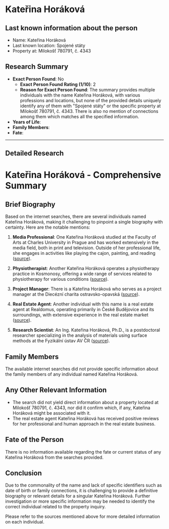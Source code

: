 # Kateřina Horáková

## Last known information about the person
- Name: Kateřina Horáková
- Last known location: Spojené státy
- Property at: Milokošť 780791, č. 4343 

## Research Summary
- **Exact Person Found**: No
  - **Exact Person Found Rating (1/10)**: 2
  - **Reason for Exact Person Found**: The summary provides multiple individuals with the name Kateřina Horáková, with various professions and locations, but none of the provided details uniquely identify any of them with "Spojené státy" or the specific property at Milokošť 780791, č. 4343. There is also no mention of connections among them which matches all the specified information.
- **Years of Life**: 
- **Family Members**: 
- **Fate**: 

---

## Detailed Research

# Kateřina Horáková - Comprehensive Summary

## Brief Biography
Based on the internet searches, there are several individuals named Kateřina Horáková, making it challenging to pinpoint a single biography with certainty. Here are the notable mentions:

1. **Media Professional**: One Kateřina Horáková studied at the Faculty of Arts at Charles University in Prague and has worked extensively in the media field, both in print and television. Outside of her professional life, she engages in activities like playing the cajon, painting, and reading ([source](https://portal.rozhlas.cz/katerina-horakova-5200893)).

2. **Physiotherapist**: Another Kateřina Horáková operates a physiotherapy practice in Kosmonosy, offering a wide range of services related to physiotherapy for various conditions ([source](https://www.fyzioterapeutka.eu/)).

3. **Project Manager**: There is a Kateřina Horáková who serves as a project manager at the Diecézní charita ostravsko-opavská ([source](https://www.dchoo.charita.cz/adresar/?p=katerina-horakova)).

4. **Real Estate Agent**: Another individual with this name is a real estate agent at Realdomus, operating primarily in České Budějovice and its surroundings, with extensive experience in the real estate market ([source](https://www.realdomus.cz/tym/katerina-horakova-12)).

5. **Research Scientist**: An Ing. Kateřina Horáková, Ph.D., is a postdoctoral researcher specializing in the analysis of materials using surface methods at the Fyzikální ústav AV ČR ([source](https://www.fzu.cz/lide/ing-katerina-horakova-phd)).

## Family Members
The available internet searches did not provide specific information about the family members of any individual named Kateřina Horáková.

## Any Other Relevant Information
- The search did not yield direct information about a property located at Milokošť 780791, č. 4343, nor did it confirm which, if any, Kateřina Horáková might be associated with it.
- The real estate agent Kateřina Horáková has received positive reviews for her professional and human approach in the real estate business.

## Fate of the Person
There is no information available regarding the fate or current status of any Kateřina Horáková from the searches provided.

## Conclusion
Due to the commonality of the name and lack of specific identifiers such as date of birth or family connections, it is challenging to provide a definitive biography or relevant details for a singular Kateřina Horáková. Further investigation or more specific information may be needed to identify the correct individual related to the property inquiry.

Please refer to the sources mentioned above for more detailed information on each individual.


    